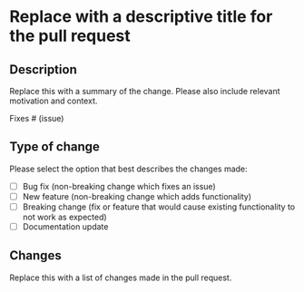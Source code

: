 # Replace with a descriptive title for the pull request

## Description

Replace this with a summary of the change. Please also include relevant motivation and context.

Fixes # (issue)

## Type of change

Please select the option that best describes the changes made:

- [ ] Bug fix (non-breaking change which fixes an issue)
- [ ] New feature (non-breaking change which adds functionality)
- [ ] Breaking change (fix or feature that would cause existing functionality to not work as expected)
- [ ] Documentation update

## Changes

Replace this with a list of changes made in the pull request.
